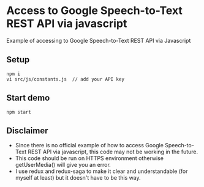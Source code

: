 # Access to Google Speech-to-Text REST API via javascript

Example of accessing to Google Speech-to-Text REST API via Javascript

## Setup

```
npm i
vi src/js/constants.js  // add your API key
```

## Start demo

```
npm start
```

## Disclaimer
- Since there is no official example of how to access Google Speech-to-Text REST API via javascript, this code may not be working in the future.
- This code should be run on HTTPS environment otherwise getUserMedia() will give you an error.
- I use redux and redux-saga to make it clear and understandable (for myself at least) but it doesn't have to be this way.



